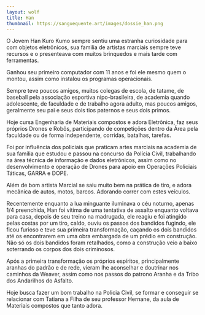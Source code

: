```yaml
---
layout: wolf
title: Han
thumbnail: https://sanguequente.art/images/dossie_han.png
---
```


O Jovem Han Kuro Kumo sempre sentiu uma estranha curiosidade para com objetos eletrônicos, sua familia de artistas marciais sempre teve recursos e o presenteava com muitos brinquedos e mais tarde com ferramentas.

Ganhou seu primeiro computador com 11 anos e foi ele mesmo quem o montou, assim como instalou os programas operacionais.

Sempre teve poucos amigos, muitos colegas de escola, de tatame, de baseball pela associação esportiva nipo-brasileira, de academia quando adolescente, de faculdade e de trabalho agora adulto, mas poucos amigos, geralmente seu pai e seus dois tios paternos e seus dois primos.

Hoje cursa Engenharia de Materiais compostos e adora Eletrônica, faz seus próprios Drones e Robôs, participando de competições dentro da Área pela faculdade ou de forma independente, corridas, batalhas, tarefas.

Foi por influência dos policiais que praticam artes marciais na academia de sua família que estudou e passou na concurso da Polícia Civil, trabalhando na área técnica de informação e dados eletrônicos, assim como no desenvolvimento e operação de Drones para apoio em Operações Policiais Táticas, GARRA e DOPE.

Além de bom artista Marcial se saiu muito bem na prática de tiro, e adora mecânica de autos, motos, barcos. Adorando correr com estes veículos.

Recentemente enquanto a lua minguante iluminava o céu noturno, apenas 1/4 preenchida, Han foi vítima de uma tentativa de assalto enquanto voltava para casa, depois de seu treino na madrugada, ele reagiu e foi atingido pelas costas por um tiro, caído, ouviu os passos dos bandidos fugindo, ele ficou furioso e teve sua primeira transformação, caçando os dois bandidos até os encontrarem em uma obra embargada de um prédio em construção.
Não só os dois bandidos foram retalhados, como a construção veio a baixo soterrando os corpos dos dois criminosos.

Após a primeira transformação os próprios espíritos, principalmente aranhas do padrão e de rede, vieram lhe aconselhar e doutrinar nos caminhos da Weaver, assim como nos passos do patrono Aranha e da Tribo dos Andarilhos do Asfalto.

Hoje busca fazer um bom trabalho na Policia Civil, se formar e conseguir se relacionar com Tatiana a Filha de seu professor Hernane, da aula de Materiais compostos que tanto adora.

